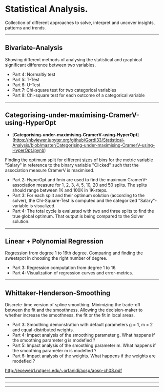 # Statistical Analysis. 

Collection of different approaches to solve, interpret and uncover insights, patterns and trends. 

------------------------------------------------------------------------------------------------------------------------------
## Bivariate-Analysis

Showing different methods of analysing the statistical and graphical significant difference between two variables.

 - Part 4: Normaltiy test
 - Part 5: T-Test
 - Part 6: U-Test
 - Part 7: Chi-square test for two categorical variables
 - Part 8: Chi-square test for each outcome of a categorical variable
        
------------------------------------------------------------------------------------------------------------------------------
## Categorising-under-maximising-CramerV-using-HyperOpt
* [**Categorising-under-maximising-CramerV-using-HyperOpt**] (https://nbviewer.jupyter.org/github/Gordi33/Statistical-Analysis/blob/master/Categorising-under-maximising-CramerV-using-HyperOpt.ipynb) 

Finding the optimum split for different sizes of bins for the metric variable "Salary" in reference to the binary variable "Clicked" such that the association measure CramerV is maximised.	
	
- Part 2:	HyperOpt and fmin are used to find the maximum CramerV-association measure for 1, 2, 3, 4, 5, 10, 20 and 50 splits. The splits should range between 1K and 100K in 1K-steps.
- Part 3:	For each split and their optimum solution (according to the solver), the Chi-Square-Test is computed and the categorized "Salary"-variable is visualized.
- Part 4:	The total cycle is evaluated with two and three splits to find the true global optimum. That output is being compared to the Solver solution.

------------------------------------------------------------------------------------------------------------------------------

## Linear + Polynomial Regression

Regression from degree 1 to 16th degree. Comparing and finding the sweetspot in choosing the right number of degree.

 - Part 3:	Regression computation from degree 1 to 16.
 - Part 4:	Visualization of regression curves and error-metrics.
------------------------------------------------------------------------------------------------------------------------------

## Whittaker-Henderson-Smoothing

Discrete-time version of spline smoothing. Minimizing the trade-off between the fit and the smoothness. 
Allowing the decision-maker to whether increase the smoothness, the fit or the fit in local areas.

 - Part 3:	Smoothing demonstration with default parameters g = 1, m = 2 and equal-distributed weights.
 - Part 4:	Impact analysis of the smoothing parameter g. What happens if the smoothing parameter g is modefied ?
 - Part 5:	Impact analysis of the smoothing parameter m. What happens if the smoothing parameter m is modefied ?
 - Part 6:	Impact analysis of the weights. What happens if the weights are modefied ?

http://eceweb1.rutgers.edu/~orfanidi/aosp/aosp-ch08.pdf

------------------------------------------------------------------------------------------------------------------------------

------------------------------------------------------------------------------------------------------------------------------

------------------------------------------------------------------------------------------------------------------------------